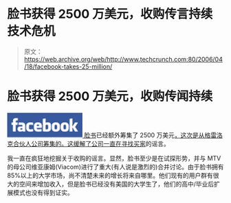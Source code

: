 # 脸书获得 2500 万美元，收购传言持续技术危机

> 原文：<https://web.archive.org/web/http://www.techcrunch.com:80/2006/04/18/facebook-takes-25-million/>

# 脸书获得 2500 万美元，收购传闻持续

[![](img/8a2dc7cc023b2043ce5d61cc355a8a14.png) ](https://web.archive.org/web/20221002124323/http://www.facebook.com/) [脸书](https://web.archive.org/web/20221002124323/http://www.crunchbase.com/company/facebook)已经额外筹集了 2500 万美元[，这次是从格雷洛克合伙人公司筹集的。这缓解了公司一直在](https://web.archive.org/web/20221002124323/http://www.siliconbeat.com/entries/2006/04/18/facebook_raises_25_million_says_never_intended_to_sell.html)[寻找买家](https://web.archive.org/web/20221002124323/http://www.beta.techcrunch.com/2006/03/28/facebook-is-doing-the-skype-dance/)的谣言。

我一直在疯狂地挖掘关于收购的谣言。显然，脸书至少是在试探形势，并与 MTV 的母公司维亚康姆(Viacom)进行了重大(有人说是激烈的)合并讨论。由于脸书拥有 85%以上的大学市场，尚不清楚未来的增长将来自哪里。他们现有的用户群有很大的空间来增加收入，但是脸书已经没有美国的大学生了，他们的高中/毕业后扩展模式也没有得到证实。